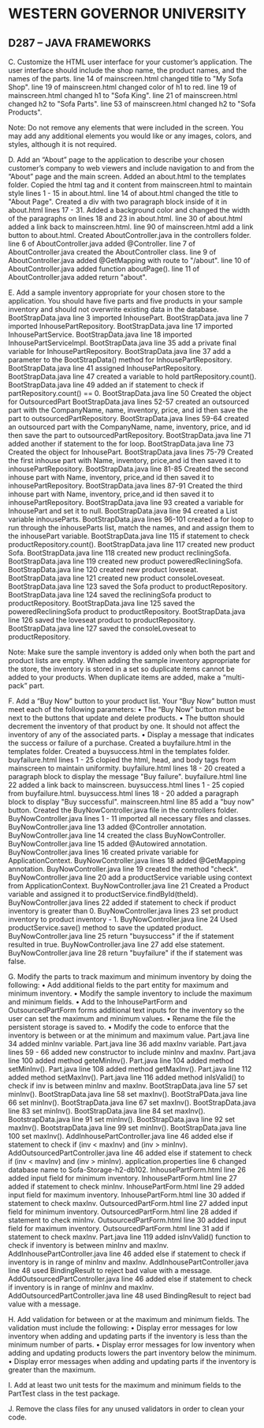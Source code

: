 
# WESTERN GOVERNOR UNIVERSITY
## D287 – JAVA FRAMEWORKS
C.  Customize the HTML user interface for your customer’s application. The user interface should include the shop name, the product names, and the names of the parts.
line 14 of mainscreen.html changed title to "My Sofa Shop".
line 19 of mainscreen.html changed color of h1 to red.
line 19 of mainscreen.html changed h1 to "Sofa King".
line 21 of mainscreen.html changed h2 to "Sofa Parts".
line 53 of mainscreen.html changed h2 to "Sofa Products".

Note: Do not remove any elements that were included in the screen. You may add any additional elements you would like or any images, colors, and styles, although it is not required.


D.  Add an “About” page to the application to describe your chosen customer’s company to web viewers and include navigation to and from the “About” page and the main screen.
Added an about.html to the templates folder.
Copied the html tag and it content from mainscreen.html to maintain style lines 1 - 15 in about.html.
line 14 of about.html changed the title to "About Page".
Created a div with two paragraph block inside of it in about.html lines 17 - 31.
Added a background color and changed the width of the paragraphs on lines 18 and 23 in about.html.
line 30 of about.html added a link back to mainscreen.html.
line 90 of mainscreen.html add a link button to about.html.
Created AboutController.java in the controllers folder.
line 6 of AboutController.java added @Controller.
line 7 of AboutController.java created the AboutController class.
line 9 of AboutController.java added @GetMapping with route to "/about".
line 10 of AboutController.java added function aboutPage().
line 11 of AboutController.java added return "about".


E.  Add a sample inventory appropriate for your chosen store to the application. You should have five parts and five products in your sample inventory and should not overwrite existing data in the database.
BootStrapData.java line 3 imported InhousePart.
BootStrapData.java line 7 imported InhousePartRepository.
BootStrapData.java line 17 imported InhousePartService.
BootStrapData.java line 18 imported InhousePartServiceImpl.
BootStrapData.java line 35 add a private final variable for InhousePartRepository.
BootStrapData.java line 37 add a parameter to the BootStrapData() method for InhousePartRepository.
BootStrapData.java line 41 assigned InhousePartRepository.
BootStrapData.java line 47 created a variable to hold partRepository.count().
BootStrapData.java line 49 added an if statement to check if partRepository.count() == 0.
BootStrapData.java line 50 Created the object for OutsourcedPart
BootStrapData.java lines 52-57 created an outsourced part with the CompanyName, name, inventory, price, and id then save the part to outsourcedPartRepository.
BootStrapData.java lines 59-64 created an outsourced part with the CompanyName, name, inventory, price, and id then save the part to outsourcedPartRepository.
BootStrapData.java line 71 added another if statement to the for loop.
BootStrapData.java line 73 Created the object for InhousePart.
BootStrapData.java lines 75-79 Created the first inhouse part with Name, inventory, price,and id then saved it to inhousePartRepository.
BootStrapData.java line 81-85 Created the second inhouse part with Name, inventory, price,and id then saved it to inhousePartRepository.
BootStrapData.java lines 87-91 Created the third inhouse part with Name, inventory, price,and id then saved it to inhousePartRepository.
BootStrapData.java line 93 created a variable for InhousePart and set it to null.
BootStrapData.java line 94 created a List variable inhouseParts.
BootStrapData.java lines 96-101 created a for loop to run through the inhouseParts list, match the names, and and assign them to the inhousePart variable.
BootStrapData.java line 115 if statement to check productRepository.count().
BootStrapData.java line 117 created new product Sofa.
BootStrapData.java line 118 created new product recliningSofa.
BootStrapData.java line 119 created new product poweredRecliningSofa.
BootStrapData.java line 120 created new product loveseat.
BootStrapData.java line 121 created new product consoleLoveseat.
BootStrapData.java line 123 saved the Sofa product to productRepository.
BootStrapData.java line 124 saved the recliningSofa product to productRepository.
BootStrapData.java line 125 saved the poweredRecliningSofa product to productRepository.
BootStrapData.java line 126 saved the loveseat product to productRepository.
BootStrapData.java line 127 saved the consoleLoveseat to productRepository.


Note: Make sure the sample inventory is added only when both the part and product lists are empty. When adding the sample inventory appropriate for the store, the inventory is stored in a set so duplicate items cannot be added to your products. When duplicate items are added, make a “multi-pack” part.


F.  Add a “Buy Now” button to your product list. Your “Buy Now” button must meet each of the following parameters:
•  The “Buy Now” button must be next to the buttons that update and delete products.
•  The button should decrement the inventory of that product by one. It should not affect the inventory of any of the associated parts.
•  Display a message that indicates the success or failure of a purchase.
Created a buyfailure.html in the templates folder.
Created a buysuccess.html in the templates folder.
buyfailure.html lines 1 - 25 clopied the html, head, and body tags from mainscreen to maintain uniformity.
buyfailure.html lines 18 - 20 created a paragraph block to display the message "Buy failure".
buyfailure.html line 22 added a link back to mainscreen.
buysuccess.html lines 1 - 25 copied from buyfailure.html.
buysuccess.html lines 18 - 20 added a paragraph block to display "Buy successful".
mainscreen.html line 85 add a "buy now" button.
Created the BuyNowController.java file in the controllers folder.
BuyNowController.java lines 1 - 11 imported all necessary files and classes.
BuyNowController.java line 13 added @Controller annotation.
BuyNowController.java line 14 created the class BuyNowController.
BuyNowController.java line 15 added @Autowired annotation.
BuyNowController.java lines 16 created private variable for ApplicationContext.
BuyNowController.java lines 18 added @GetMapping annotation.
BuyNowController.java line 19 created the method "check".
BuyNowController.java line 20 add a productService variable using context from ApplicationContext.
BuyNowController.java line 21 Created a Product variable and assigned it to productService.findById(theId).
BuyNowController.java lines 22 added if statement to check if product inventory is greater than 0.
BuyNowController.java lines 23 set product inventory to product inventory - 1.
BuyNowController.java line 24 Used productService.save() method to save the updated product.
BuyNowController.java line 25 return "buysuccess" if the if statement resulted in true.
BuyNowController.java line 27 add else statement.
BuyNowController.java line 28 return "buyfailure" if the if statement was false.

G.  Modify the parts to track maximum and minimum inventory by doing the following:
•  Add additional fields to the part entity for maximum and minimum inventory.
•  Modify the sample inventory to include the maximum and minimum fields.
•  Add to the InhousePartForm and OutsourcedPartForm forms additional text inputs for the inventory so the user can set the maximum and minimum values.
•  Rename the file the persistent storage is saved to.
•  Modify the code to enforce that the inventory is between or at the minimum and maximum value.
Part.java line 34 added minInv variable.
Part.java line 36 add maxInv variable.
Part.java lines 59 - 66 added new constructor to include minInv and maxInv.
Part.java line 100 added method geteMinInv().
Part.java line 104 added method setMinInv().
Part.java line 108 added method getMaxInv().
Part.java line 112 added method setMaxInv().
Part.java line 116 added method inIsValid() to check if inv is between minInv and maxInv.
BootStrapData.java line 57 set minInv().
BootStrapData.java line 58 set maxInv().
BootStraPData.java line 66 set minInv().
BootStrapData.java line 67 set maxInv().
BootStrapData.java line 83 set minInv().
BootStrapData.java line 84 set maxInv().
BootstrapData.java line 91 set minInv().
BootStrapData.java line 92 set maxInv().
BootstrapData.java line 99 set minInv().
BootStrapData.java line 100 set maxInv().
AddInhousePartController.java line 46 added else if statement to check if (inv < maxInv) and (inv > minInv).
AddOutsourcedPartController.java line 46 added else if statement to check if (inv < mavInv) and (inv > minInv).
application.properties line 6 changed database name to Sofa-Storage-h2-db102.
InhousePartForm.html line 26 added input field for minimum inventory.
InhousePartForm.html line 27 added if statement to check minInv.
InhousePartForm.html line 29 added input field for maximum inventory.
InhousePartForm.html line 30 added if statement to check maxInv.
OutsourcedPartForm.html line 27 added input field for minimum inventory.
OutsourcedPartForm.html line 28 added if statement to check minInv.
OutsourcedPartForm.html line 30 added input field for maximum inventory.
OutsourcedPartForm.html line 31 add if statement to check maxInv.
Part.java line 119 added isInvValid() function to check if inventory is between minInv and maxInv.
AddInhousePartController.java line 46 added else if statement to check if inventory is in range of minInv and maxInv.
AddInhousePartController.java line 48 used BindingResult to reject bad value with a message.
AddOutsourcedPartController.java line 46 added else if statement to check if inventory is in range of minInv and maxInv.
AddOutsourcedPartController.java line 48 used BindingResult to reject bad value with a message.

H.  Add validation for between or at the maximum and minimum fields. The validation must include the following:
•  Display error messages for low inventory when adding and updating parts if the inventory is less than the minimum number of parts.
•  Display error messages for low inventory when adding and updating products lowers the part inventory below the minimum.
•  Display error messages when adding and updating parts if the inventory is greater than the maximum.


I.  Add at least two unit tests for the maximum and minimum fields to the PartTest class in the test package.


J.  Remove the class files for any unused validators in order to clean your code.
